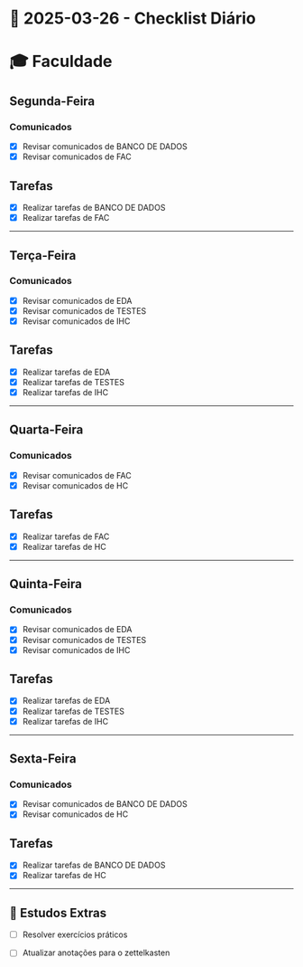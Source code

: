 # 📅 2025-03-26 - Checklist Diário  

# 🎓 Faculdade  

## Segunda-Feira 
### Comunicados
- [x] Revisar comunicados de BANCO DE DADOS
- [x] Revisar comunicados de FAC

## Tarefas
- [x] Realizar tarefas de BANCO DE DADOS
- [x] Realizar tarefas de FAC
---
## Terça-Feira 

### Comunicados
- [x] Revisar comunicados de EDA
- [x] Revisar comunicados de TESTES 
- [x] Revisar comunicados de IHC
## Tarefas
- [x] Realizar tarefas de EDA
- [x] Realizar tarefas de TESTES
- [x] Realizar tarefas de IHC
---
## Quarta-Feira

### Comunicados
- [x] Revisar comunicados de FAC
- [x] Revisar comunicados de HC

## Tarefas
- [x] Realizar tarefas de FAC
- [x] Realizar tarefas de HC
---
## Quinta-Feira  

### Comunicados
- [x] Revisar comunicados de EDA
- [x] Revisar comunicados de TESTES 
- [x] Revisar comunicados de IHC

## Tarefas
- [x] Realizar tarefas de EDA
- [x] Realizar tarefas de TESTES 
- [x] Realizar tarefas de IHC
---
## Sexta-Feira

### Comunicados
- [x] Revisar comunicados de BANCO DE DADOS
- [x] Revisar comunicados de HC
## Tarefas
- [x] Realizar tarefas de BANCO DE DADOS
- [x] Realizar tarefas de HC
---

## 📖 Estudos Extras  
- [ ] Resolver exercícios práticos  
- [ ] Atualizar anotações  para o zettelkasten


